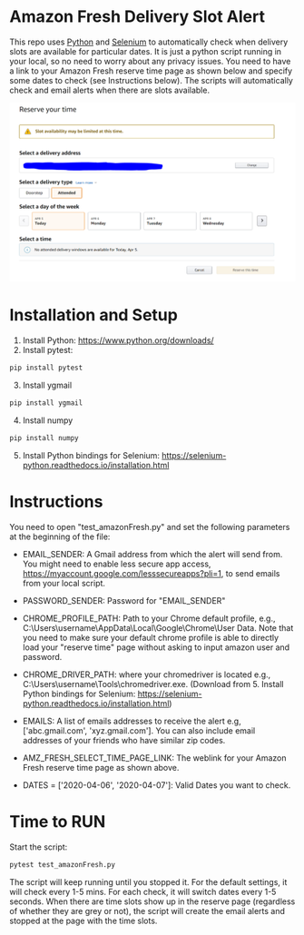 # Amazon Fresh Delivery Slot Alert

This repo uses [Python](https://www.python.org/) and [Selenium](https://www.selenium.dev/) to automatically check when delivery slots are available for particular dates. It is just a python script running in your local, so no need to worry about any privacy issues. You need to have a link to your Amazon Fresh reserve time page as shown below and specify some dates to check (see Instructions below). The scripts will automatically check and email alerts when there are slots available. 

![](2020-04-05-13-43-31.png)

# Installation and Setup

1. Install Python: https://www.python.org/downloads/
2. Install pytest: 
```sh
pip install pytest
```
3. Install ygmail
```sh
pip install ygmail
```
4. Install numpy
```sh
pip install numpy
```
5. Install Python bindings for Selenium: https://selenium-python.readthedocs.io/installation.html

# Instructions

You need to open "test_amazonFresh.py" and set the following parameters at the beginning of the file:

* EMAIL_SENDER: A Gmail address from which the alert will send from. You might need to enable less secure app access, https://myaccount.google.com/lesssecureapps?pli=1, to send emails from your local script.

* PASSWORD_SENDER: Password for "EMAIL_SENDER"

* CHROME_PROFILE_PATH: Path to your Chrome default profile, e.g., C:\Users\username\AppData\Local\Google\Chrome\User Data. Note that you need to make sure your default chrome profile is able to directly load your "reserve time" page without asking to input amazon user and password. 

* CHROME_DRIVER_PATH: where your chromedriver is located e.g., C:\Users\username\Tools\chromedriver.exe. (Download from 5. Install Python bindings for Selenium: https://selenium-python.readthedocs.io/installation.html)

* EMAILS: A list of emails addresses to receive the alert e.g, ['abc.gmail.com', 'xyz.gmail.com']. You can also include email addresses of your friends who have similar zip codes.

* AMZ_FRESH_SELECT_TIME_PAGE_LINK: The weblink for your Amazon Fresh reserve time page as shown above.

* DATES = ['2020-04-06', '2020-04-07']: Valid Dates you want to check.

# Time to RUN
Start the script:
```sh
pytest test_amazonFresh.py
```
The script will keep running until you stopped it. For the default settings, it will check every 1-5 mins. For each check, it will switch dates every 1-5 seconds. When there are time slots show up in the reserve page (regardless of whether they are grey or not), the script will create the email alerts and stopped at the page with the time slots.
